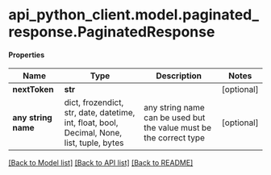 # api_python_client.model.paginated_response.PaginatedResponse

#### Properties
Name | Type | Description | Notes
------------ | ------------- | ------------- | -------------
**nextToken** | **str** |  | [optional] 
**any string name** | dict, frozendict, str, date, datetime, int, float, bool, Decimal, None, list, tuple, bytes | any string name can be used but the value must be the correct type | [optional]

[[Back to Model list]](../../README.md#documentation-for-models) [[Back to API list]](../../README.md#documentation-for-api-endpoints) [[Back to README]](../../README.md)

